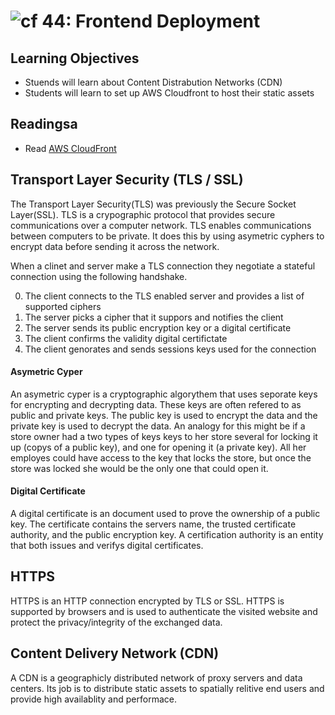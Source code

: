 ![cf](http://i.imgur.com/7v5ASc8.png) 44: Frontend Deployment
===

## Learning Objectives
* Stuends will learn about Content Distrabution Networks (CDN)
* Students will learn to set up AWS Cloudfront to host their static assets

## Readingsa
* Read [AWS CloudFront](https://aws.amazon.com/cloudfront/)

## Transport Layer Security (TLS / SSL)
The Transport Layer Security(TLS) was previously the Secure Socket Layer(SSL). TLS is a crypographic protocol that provides secure communications over a computer network. TLS enables communications between computers to be private. It does this by using asymetric cyphers to encrypt data before sending it across the network.

When a clinet and server make a TLS connection they negotiate a stateful connection using the following handshake. 
 
0. The client connects to the TLS enabled server and provides a list of supported ciphers
0. The server picks a cipher that it suppors and notifies the client
0. The server sends its public encryption key or a digital certificate
0. The client confirms the validity digital certifictate
0. The client genorates and sends sessions keys used for the connection

#### Asymetric Cyper
An asymetric cyper is a cryptographic algorythem that uses seporate keys for encrypting and decrypting data. These keys are often refered to as public and private keys. The public key is used to encrypt the data and the private key is used to decrypt the data. An analogy for this might be if a store owner had a two types of keys keys to her store several for locking it up (copys of a public key), and one for opening it (a private key). All her employes could have access to the key that locks the store, but once the store was locked she would be the only one that could open it.

#### Digital Certificate
A digital certificate is an document used to prove the ownership of a public key. The certificate contains the servers name,  the trusted certificate authority, and the public encryption key. A certification authority is an entity that both issues and verifys digital certificates.

## HTTPS
HTTPS is an HTTP connection encrypted by TLS or SSL. HTTPS is supported by browsers and is used to authenticate the visited website and protect the privacy/integrity of the exchanged data.

## Content Delivery Network (CDN)
A CDN is a geographicly distributed network of proxy servers and data centers. Its job is to distribute static assets to spatially relitive end users and provide high availablity and performace.
